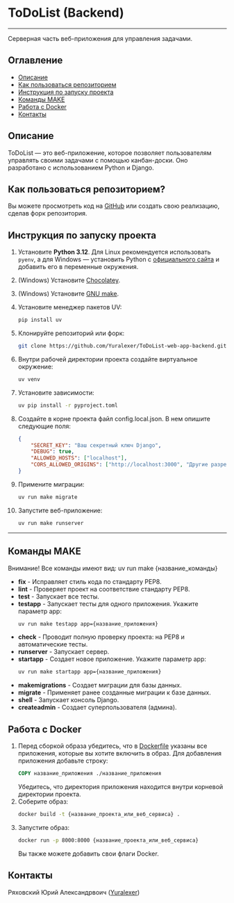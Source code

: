 # ToDoList (Backend)

---

Серверная часть веб-приложения для управления задачами.


## Оглавление
- [Описание](#описание)
- [Как пользоваться репозиторием](#как-пользоваться-репозиторием)
- [Инструкция по запуску проекта](#инструкция-по-запуску-проекта)
- [Команды MAKE](#команды-make)
- [Работа с Docker](#работа-с-docker)
- [Контакты](#контакты)

## Описание
ToDoList — это веб-приложение, которое позволяет пользователям управлять своими задачами с помощью канбан-доски. Оно разработано с использованием Python и Django.

## Как пользоваться репозиторием?
Вы можете просмотреть код на [GitHub](https://github.com/Yuralexer/ToDoList-web-app-backend) или создать свою реализацию, сделав форк репозитория.

## Инструкция по запуску проекта
1. Установите **Python 3.12**. Для Linux рекомендуется использовать `pyenv`, а для Windows — установить Python с [официального сайта](https://www.python.org/downloads/) и добавить его в переменные окружения.
2. (Windows) Установите [Chocolatey](https://chocolatey.org/install).
3. (Windows) Установите [GNU make](https://community.chocolatey.org/packages/make).
4. Установите менеджер пакетов UV: 
    ```bash
    pip install uv
    ```
5. Клонируйте репозиторий или форк:
    ```bash
    git clone https://github.com/Yuralexer/ToDoList-web-app-backend.git
    ```
6. Внутри рабочей директории проекта создайте виртуальное окружение:
    ```bash
    uv venv
    ```
7. Установите зависимости:
    ```bash
    uv pip install -r pyproject.toml
    ```

8. Создайте в корне проекта файл config.local.json.
В нем опишите следующие поля:
    ```json
    {
        "SECRET_KEY": "Ваш секретный ключ Django",
        "DEBUG": true,
        "ALLOWED_HOSTS": ["localhost"],
        "CORS_ALLOWED_ORIGINS": ["http://localhost:3000", "Другие разрешаемые хосты"]
    }
    ```

9. Примените миграции:
   ```bash
   uv run make migrate
   ```

10. Запустите веб-приложение:
    ```bash
    uv run make runserver
    ```
   
---
## Команды MAKE
Внимание! Все команды имеют вид: uv run make {название_команды}
* **fix** - Исправляет стиль кода по стандарту PEP8.
* **lint** - Проверяет проект на соответствие стандарту PEP8.
* **test** - Запускает все тесты.
* **testapp** - Запускает тесты для одного приложения. Укажите параметр app:
    ```bash
    uv run make testapp app={название_приложения}
    ```
* **check** - Проводит полную проверку проекта: на PEP8 и автоматические тесты.
* **runserver** - Запускает сервер.
* **startapp** - Создает новое приложение. Укажите параметр app:
    ```bash
    uv run make startapp app={название_приложения}
    ```
* **makemigrations** - Создает миграции для базы данных.
* **migrate** - Применяет ранее созданные миграции к базе данных.
* **shell** - Запускает консоль Django.
* **createadmin** - Создает суперпользователя (админа).

## Работа с Docker
1. Перед сборкой образа убедитесь, что в [Dockerfile]() указаны все приложения, 
которые вы хотите включить в образ. Для добавления приложения добавьте строку:
    ```dockerfile
    COPY название_приложения ./название_приложения
    ```
    Убедитесь, что директория приложения находится внутри корневой директории проекта.
2. Соберите образ:
    ```bash
    docker build -t {название_проекта_или_веб_сервиса} .
    ```
3. Запустите образ:
    ```bash
    docker run -p 8000:8000 {название_проекта_или_веб_сервиса}
    ```
   Вы также можете добавить свои флаги Docker.

## Контакты
Ряховский Юрий Александрвоич ([Yuralexer](https://github.com/Yuralexer))